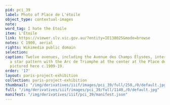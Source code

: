 ```yaml
---
pid: pci_39
label: Photo of Place de L'étoile
object_type: contextual-images
note: 
word_tag: I hate the Etoile
item: L'Étoile
link: https://viewer.slv.vic.gov.au/?entity=IE138025&mode=browse
notes: C 1900, aerial
rights: Wikimedia public domain
selection: 
caption: Twelve avenues, including the Avenue des Champs Élysées, intersect to form
  a star pattern with the Arc de Triomphe at the center at the Place de L'Étoile,
  pictured here c.1909-19.
order: '17'
layout: paris-project-exhibition
collection: paris-project-exhibition
thumbnail: "/img/derivatives/iiif/images/pci_39/full/250,/0/default.jpg"
full: "/img/derivatives/iiif/images/pci_39/full/1140,/0/default.jpg"
manifest: "/img/derivatives/iiif/pci_39/manifest.json"
---
```

